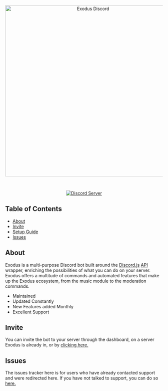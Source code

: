 <div align="center">
  <br />
  <p>
    <a href="https://exodusdiscord.org"><img src="https://github.com/ExodusDiscord/Exodus/blob/master/exodus-logo-main.png" width="546" alt="Exodus Discord" /></a>
  </p>
  <br />
  <p>
    <a href="https://discord.gg/m4CWkTp"><img src="https://discordapp.com/api/guilds/449718669480558593/embed.png" alt="Discord Server" /></a>
  </p>
</div>

## Table of Contents

- [About](#about)
- [Invite](#invite)
- [Setup Guide](https://github.com/uhKevinMC/Exodus/blob/master/SETUP.md)
- [Issues](#issues)

## About

Exodus is a multi-purpose Discord bot built around the [Discord.js](https://github.com/discordjs/discord.js) [API](https://discordapp.com/developers/docs/intro) wrapper, enriching the possibilities of what you can do on your server. Exodus offers a multitude of commands and automated features that make up the Exodus ecosystem, from the music module to the moderation commands.

- Maintained
- Updated Constantly
- New Features added Monthly
- Excellent Support

## Invite

You can invite the bot to your server through the dashboard, on a server Exodus is already in, or by [clicking here.](https://discordapp.com/api/oauth2/authorize?client_id=449706234363510794&permissions=470281463&scope=bot)

## Issues

The issues tracker here is for users who have already contacted support and were redirected here. If you have not talked to support, you can do so [here.](https://discord.gg/m4CWkTp)
